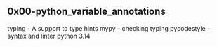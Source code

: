 0x00-python_variable_annotations
---
typing - A support to type hints
mypy - checking typing
pycodestyle - syntax and linter
python 3.14
